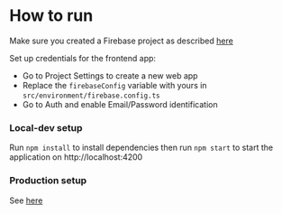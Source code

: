 # How to run

Make sure you created a Firebase project as described [here](https://github.com/rhalm/we-backend)

Set up credentials for the frontend app:

- Go to Project Settings to create a new web app
- Replace the `firebaseConfig` variable with yours in `src/environment/firebase.config.ts`
- Go to Auth and enable Email/Password identification

### Local-dev setup

Run `npm install` to install dependencies then run `npm start` to start the application on http://localhost:4200

### Production setup

See [here](https://github.com/rhalm/we-backend)
